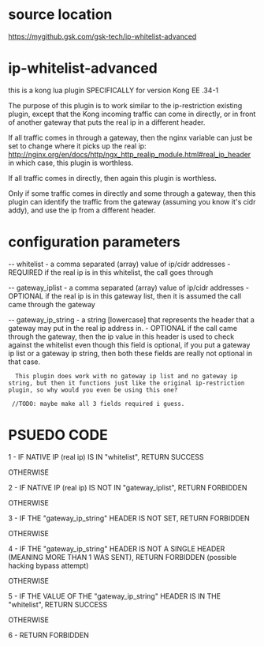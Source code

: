 # source location
https://mygithub.gsk.com/gsk-tech/ip-whitelist-advanced

# ip-whitelist-advanced

this is a kong lua plugin SPECIFICALLY for version Kong EE .34-1

The purpose of this plugin is to work similar to the ip-restriction existing plugin, except that the Kong incoming traffic
can come in directly, or in front of another gateway that puts the real ip in a different header.

If all traffic comes in through a gateway, then the nginx variable can just be set to change where it picks up the real ip:  http://nginx.org/en/docs/http/ngx_http_realip_module.html#real_ip_header in which case, this plugin is worthless.

If all traffic comes in directly, then again this plugin is worthless.

Only if some traffic comes in directly and some through a gateway, then this plugin can identify the traffic from the gateway (assuming you know it's cidr addy), and use the ip from a different header.

# configuration parameters

--  whitelist - a comma separated (array) value of ip/cidr addresses - REQUIRED
      if the real ip is in this whitelist, the call goes through

--  gateway_iplist - a comma separated (array) value of ip/cidr addresses - OPTIONAL
      if the real ip is in this gateway list, then it is assumed the call came through the gateway

--  gateway_ip_string - a string [lowercase] that represents the header that a gateway may put in the real ip address in. - OPTIONAL
      if the call came through the gateway, then the ip value in this header is used to check against the whitelist
      even though this field is optional, if you put a gateway ip list or a gateway ip string, then both these fields are really not
      optional in that case.  

      This plugin does work with no gateway ip list and no gateway ip string, but then it functions just like the original ip-restriction plugin, so why would you even be using this one?

     //TODO: maybe make all 3 fields required i guess.

# PSUEDO CODE

1 - IF NATIVE IP (real ip) IS IN "whitelist", RETURN SUCCESS

OTHERWISE

2 - IF NATIVE IP (real ip) IS NOT IN "gateway_iplist", RETURN FORBIDDEN

OTHERWISE

3 - IF THE "gateway_ip_string" HEADER IS NOT SET, RETURN FORBIDDEN

OTHERWISE

4 - IF THE "gateway_ip_string" HEADER IS NOT A SINGLE HEADER (MEANING MORE THAN 1 WAS SENT), RETURN FORBIDDEN (possible hacking bypass attempt)

OTHERWISE

5 - IF THE VALUE OF THE "gateway_ip_string" HEADER IS IN THE "whitelist", RETURN SUCCESS

OTHERWISE

6 - RETURN FORBIDDEN
